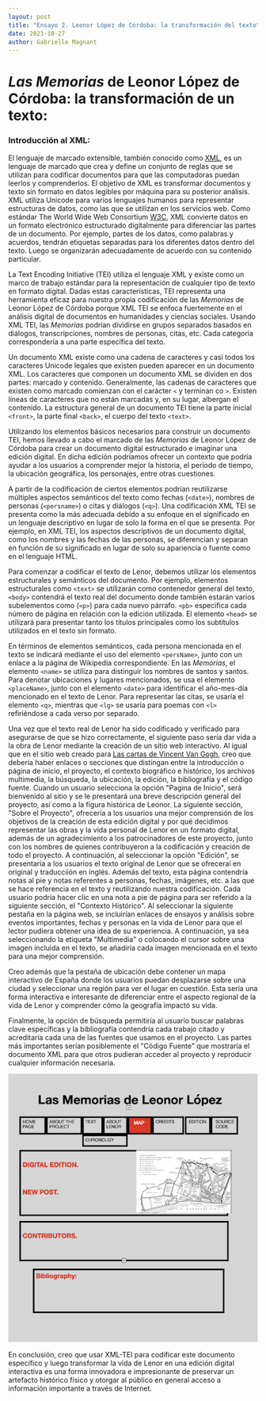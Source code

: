 ```yaml
---
layout: post
title: "Ensayo 2. Leonor López de Córdoba: la transformación del texto"
date: 2021-10-27
author: Gabrielle Magnant
---
```


# *Las Memorias* de Leonor López de Córdoba: la transformación de un texto:

### Introducción al XML:

El lenguaje de marcado extensible, también conocido como [XML](https://www.w3schools.com/xml/xml_whatis.asp), es un lenguaje de marcado que crea y define un conjunto de reglas que se utilizan para codificar documentos para que las computadoras puedan leerlos y comprenderlos. El objetivo de XML es transformar documentos y texto sin formato en datos legibles por máquina para su posterior análisis. XML utiliza Unicode para varios lenguajes humanos para representar estructuras de datos, como las que se utilizan en los servicios web. Como estándar The  World Wide Web Consortium [W3C](https://www.w3.org/standards/xml/core), XML convierte datos en un formato electrónico estructurado digitalmente para diferenciar las partes de un documento. Por ejemplo, partes de los datos, como palabras y acuerdos, tendrán etiquetas separadas para los diferentes datos dentro del texto. Luego se organizarán adecuadamente de acuerdo con su contenido particular.

La Text Encoding Initiative (TEI) utiliza el lenguaje XML y existe como un marco de trabajo estándar para la representación de cualquier tipo de texto en formato digital. Dadas estas características, TEI representa una herramienta eficaz para nuestra propia codificación de las *Memorias* de Leonor López de Córdoba porque XML TEI se enfoca fuertemente en el análisis digital de documentos en humanidades y ciencias sociales. Usando XML TEI, las *Memorias* podrían dividirse en grupos separados basados en diálogos, transcripciones, nombres de personas, citas, etc. Cada categoría correspondería a una parte específica del texto. 

Un documento XML existe como una cadena de caracteres y casi todos los caracteres Unicode legales que existen pueden aparecer en un documento XML. Los caracteres que componen un documento XML se dividen en dos partes: marcado y contenido. Generalmente, las cadenas de caracteres que existen como marcado comienzan con el carácter `<` y terminan co `>`. Existen líneas de caracteres que no están marcadas y, en su lugar, albergan el contenido. La estructura general de un documento TEI tiene la parte inicial `<front>`, la parte final `<back>`, el cuerpo del texto `<text>`.

Utilizando los elementos básicos necesarios para construir un documento TEI, hemos llevado a cabo el marcado de las *Memorias* de Leonor López de Córdoba para crear un documento digital estructurado e imaginar una edición digital. En dicha edición podríamos ofrecer un contexto que podría ayudar a los usuarios a comprender mejor la historia, el período de tiempo, la ubicación geográfica, los personajes, entre otras cuestiones. 

A partir de la codificación de ciertos elementos podrían reutilizarse múltiples aspectos semánticos del texto como fechas (`<date>`), nombres de personas (`<persname>`) o citas y diálogos (`<q>`). Una codificación XML TEI se presenta como la más adecuada debido a su enfoque en el significado en un lenguaje descriptivo en lugar de solo la forma en el que se presenta. Por ejemplo, en XML TEI, los aspectos descriptivos de un documento digital, como los nombres y las fechas de las personas, se diferencian y separan en función de su significado en lugar de solo su apariencia o fuente como en el lenguaje HTML.

Para comenzar a codificar el texto de Lenor, debemos utilizar los elementos estructurales y semánticos del documento. Por ejemplo, elementos estructurales como `<text>` se utilizarán como contenedor general del texto, `<body>` contendrá el texto real del documento donde también estarán varios subelementos como (`<p>`) para cada nuevo párrafo. `<pb>` especifica cada número de página en relación con la edición utilizada. El elemento `<head>` se utilizará para presentar tanto los títulos principales como los subtítulos utilizados en el texto sin formato.

En términos de elementos semánticos, cada persona mencionada en el texto se indicará mediante el uso del elemento `<persName>`, junto con un enlace a la página de Wikipedia correspondiente. En las *Memorias*, el elemento `<name>` se utiliza para distinguir los nombres de santos y santos. Para denotar ubicaciones y lugares mencionados, se usa el elemento `<placeName>`, junto con el elemento `<date>` para identificar el año-mes-día mencionado en el texto de Lenor. Para representar las citas, se usaría el elemento `<q>`, mientras que `<lg>` se usaría para poemas con `<l>` refiriéndose a cada verso por separado.

Una vez que el texto real de Lenor ha sido codificado y verificado para asegurarse de que se hizo correctamente, el siguiente paso sería dar vida a la obra de Lenor mediante la creación de un sitio web interactivo. Al igual que en el sitio web creado para [Las cartas de Vincent Van Gogh](http://vangoghletters.org/vg/), creo que debería haber enlaces o secciones que distingan entre la introducción o página de inicio, el proyecto, el contexto biográfico e histórico, los archivos multimedia, la búsqueda, la ubicación, la edición, la bibliografía y el código fuente. Cuando un usuario selecciona la opción "Pagina de Inicio", será bienvenido al sitio y se le presentará una breve descripción general del proyecto, así como a la figura histórica de Leonor. La siguiente sección, "Sobre el Proyecto", ofrecería a los usuarios una mejor comprensión de los objetivos de la creación de esta edición digital y por qué decidimos representar las obras y la vida personal de Lenor en un formato digital, además de un agradecimiento a los patrocinadores de este proyecto, junto con los nombres de quienes contribuyeron a la codificación y creación de todo el proyecto. A continuación, al seleccionar la opción "Edición", se presentaría a los usuarios el texto original de Lenor que se ofreceraí en original y traducciión en inglés. Además del texto, esta página contendría notas al pie y notas referentes a personas, fechas, imágenes, etc. a las que se hace referencia en el texto y reutilizando nuestra codificación. Cada usuario podría hacer clic en una nota a pie de página para ser referido a la siguiente sección, el "Contexto Histórico". Al seleccionar la siguiente pestaña en la página web, se incluirían enlaces de ensayos y análisis sobre eventos importantes, fechas y personas en la vida de Lenor para que el lector pudiera obtener una idea de su experiencia. A continuación, ya sea seleccionando la etiqueta "Multimedia" o colocando el cursor sobre una imagen incluida en el texto, se añadiría cada imagen mencionada en el texto para una mejor comprensión. 

Creo además que la pestaña de ubicación debe contener un mapa interactivo de España donde los usuarios puedan desplazarse sobre una ciudad y seleccionar una región para ver el lugar en cuestión. Esta sería una forma interactiva e interesante de diferenciar entre el aspecto regional de la vida de Lenor y comprender cómo la geografía impactó su vida. 

Finalmente, la opción de búsqueda permitiría al usuario buscar palabras clave específicas y la bibliografía contendría cada trabajo citado y acreditaría cada una de las fuentes que usamos en el proyecto. Las partes más importantes serían posiblemente el "Código Fuente" que mostraría el documento XML para que otros pudieran acceder al proyecto y reproducir cualquier información necesaria. 
  
 <img src="/assets/images/lenormapa.png" alt="imagen" width="700"> 

 En conclusión, creo que usar XML-TEI para codificar este documento específico y luego transformar la vida de Lenor en una edición digital interactiva es una forma innovadora e impresionante de preservar un artefacto histórico físico y otorgar al público en general acceso a información importante a través de Internet.


